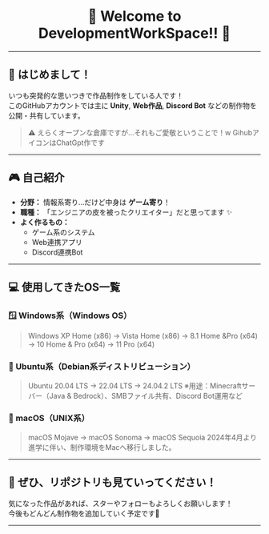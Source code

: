 <h1 align="center">🎉 Welcome to DevelopmentWorkSpace!! 🎉</h1>

---

## 👋 はじめまして！
いつも突発的な思いつきで作品制作をしている人です！<br>
このGitHubアカウントでは主に **Unity**, **Web作品**, **Discord Bot** などの制作物を公開・共有しています。  
> ⚠️ えらくオープンな倉庫ですが…それもご愛敬ということで！w
> GihubアイコンはChatGpt作です
---

## 🎮 自己紹介

- **分野：** 情報系寄り…だけど中身は **ゲーム寄り**！
- **職種：** 「エンジニアの皮を被ったクリエイター」だと思ってます ✨
- **よく作るもの：**
  - ゲーム系のシステム
  - Web連携アプリ
  - Discord連携Bot

---

## 💻 使用してきたOS一覧

### 🪟 Windows系（Windows OS）
> Windows XP Home (x86) → Vista Home (x86) → 8.1 Home &Pro (x64)
→ 10 Home & Pro (x64) → 11 Pro (x64)
### 🐧 Ubuntu系（Debian系ディストリビューション）
> Ubuntu 20.04 LTS → 22.04 LTS → 24.04.2 LTS
> ※用途：Minecraftサーバー（Java & Bedrock）、SMBファイル共有、Discord Bot運用など
### 🍎 macOS（UNIX系）
> macOS Mojave → macOS Sonoma → macOS Sequoia
> 2024年4月より進学に伴い、制作環境をMacへ移行しました。

---

## 🚀 ぜひ、リポジトリも見ていってください！

気になった作品があれば、スターやフォローもよろしくお願いします！  
今後もどんどん制作物を追加していく予定です💪

---
